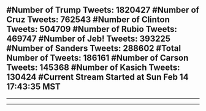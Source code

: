 #Number of Trump Tweets: 1820427
#Number of Cruz Tweets: 762543
#Number of Clinton Tweets: 504709
#Number of Rubio Tweets: 469747
#Number of Jeb! Tweets: 393225
#Number of Sanders Tweets: 288602
#Total Number of Tweets: 186161 
#Number of Carson Tweets: 145368
#Number of Kasich Tweets: 130424
#Current Stream Started at Sun Feb 14 17:43:35 MST
---
---
---
